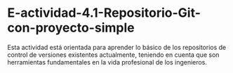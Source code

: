 # E-actividad-4.1-Repositorio-Git-con-proyecto-simple
Esta actividad está orientada para aprender lo básico de los repositorios de control de versiones existentes actualmente, teniendo en cuenta que son herramientas fundamentales en la vida profesional de los ingenieros.
